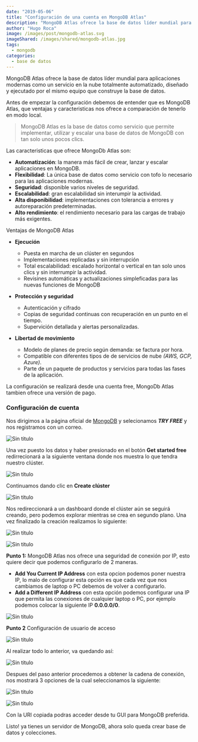 ```yaml
---
date: "2019-05-06"
title: "Configuración de una cuenta en MongoDB Atlas"
description: "MongoDB Atlas ofrece la base de datos líder mundial para aplicaciones modernas como un servicio en la nube totalmente automatizado, diseñado y ejecutado por el mismo equipo que construye la base de datos."
author: "Hugo Roca"
image: /images/post/mongodb-atlas.svg
imageShared: /images/shared/mongodb-atlas.jpg
tags:
  - mongodb
categories:
  - base de datos
---
```


MongoDB Atlas ofrece la base de datos líder mundial para aplicaciones modernas como un servicio en la nube totalmente automatizado, diseñado y ejecutado por el mismo equipo que construye la base de datos.

Antes de empezar la configuración debemos de entender que es MongoDB Atlas, que ventajas y caracteristicas nos ofrece a comparación de tenerlo en modo local.

> MongoDB Atlas es la base de datos como servicio que permite implementar, utilizar y escalar una base de datos de MongoDB con tan solo unos pocos clics.

Las caracteristicas que ofrece MongoDb Atlas son:

- **Automatización**: la manera más fácil de crear, lanzar y escalar aplicaciones en MongoDB.
- **Flexibilidad**: La única base de datos como servicio con tofo lo necesario para las aplicaciones modernas.
- **Seguridad**: disponible varios niveles de seguridad.
- **Escalabilidad**: gran escalabilidad sin interumpir la actividad.
- **Alta disponibilidad**: implementaciones con tolerancia a errores y autoreparación predeterminadas.
- **Alto rendimiento**: el rendimiento necesario para las cargas de trabajo más exigentes.

Ventajas de MongoDB Atlas

- **Ejecución**
  - Puesta en marcha de un clúster en segundos
  - Implementaciones replicadas y sin interrupción
  - Total escalabilidad: escalado horizontal o vertical en tan solo unos clics y sin interrumpir la actividad.
  - Revisines automáticas y actualizaciones simpleficadas para las nuevas funciones de MongoDB

- **Protección y seguridad**
  - Autenticación y cifrado
  - Copias de seguridad continuas con recuperación en un punto en el tiempo.
  - Supervición detallada y alertas personalizadas.

- **Libertad de movimiento**
  - Modelo de planes de precio según demanda: se factura por hora.
  - Compatible con diferentes tipos de de servicios de nube *(AWS, GCP, Azure)*.
  - Parte de un paquete de productos y servicios para todas las fases de la aplicación.

La configuración se realizará desde una cuenta free, MongoDb Atlas tambien ofrece una versión de pago. 

### Configuración de cuenta

Nos dirigimos a la página oficial de [MongoDB](https://www.mongodb.com/) y selecionamos ***TRY FREE*** y nos registramos con un correo.

![Sin titulo](/mongodb-atlas/paso1.jpg)

Una vez puesto los datos y haber presionado en el botón **Get started free** redirrecionará a la siguiente ventana donde nos muestra lo que tendra nuestro clúster. 

![Sin titulo](/mongodb-atlas/paso2.jpg)

Continuamos dando clic en **Create clúster**

![Sin titulo](/mongodb-atlas/paso3.jpg)

Nos redireccionará a un dashboard donde el clúster aún se seguirá creando, pero podemos explorar mientras se crea en segundo plano. Una vez finalizado la creación realizamos lo siguiente:

![Sin titulo](/mongodb-atlas/paso4.jpg)

![Sin titulo](/mongodb-atlas/paso5.jpg)

**Punto 1:** MongoDB Atlas nos ofrece una seguridad de conexión por IP, esto quiere decir que podemos configurarlo de 2 maneras.

  - **Add You Current IP Address** con esta opcion podemos poner nuestra IP, lo malo de configurar esta opción es que cada vez que nos cambiamos de laptop o PC debemos de volver a configurarlo.
  - **Add a Different IP Address** con esta opción podemos configurar una IP que permita las conexiones de cualquier laptop o PC, por ejemplo podemos colocar la siguiente IP **0.0.0.0/0**.

![Sin titulo](/mongodb-atlas/paso6.jpg)

**Punto 2** Configuración de usuario de acceso

![Sin titulo](/mongodb-atlas/paso7.jpg)

Al realizar todo lo anterior, va quedando así:

![Sin titulo](/mongodb-atlas/paso8.jpg)

Despues del paso anterior procedemos a obtener la cadena de conexión, nos mostrará 3 opciones de la cual seleccionamos la siguiente:

![Sin titulo](/mongodb-atlas/paso9.jpg)

![Sin titulo](/mongodb-atlas/paso10.jpg)

Con la URI copiada podras acceder desde tu GUI para MongoDB preferida.

Listo! ya tienes un servidor de MongoDB, ahora solo queda crear base de datos y colecciones.